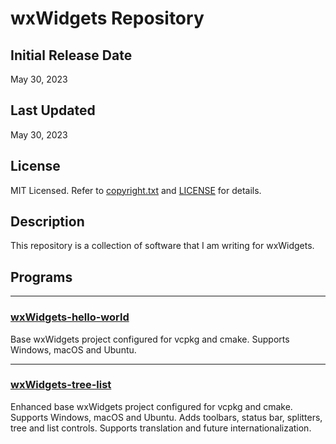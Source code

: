 # wxWidgets Repository

## Initial Release Date
May 30, 2023

## Last Updated
May 30, 2023

## License

MIT Licensed. Refer to [copyright.txt](copyright.txt) and [LICENSE](LICENSE) for details.

## Description

This repository is a collection of software that I am writing for wxWidgets.

## Programs

***
### [wxWidgets-hello-world](wxWidgets-hello-world)

Base wxWidgets project configured for vcpkg and cmake. Supports Windows, macOS and Ubuntu.

***
### [wxWidgets-tree-list](wxWidgets-tree-list)

Enhanced base wxWidgets project configured for vcpkg and cmake. Supports Windows, macOS and Ubuntu. Adds toolbars, status bar, splitters, tree and list controls. Supports translation and future internationalization.
